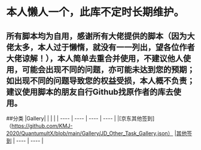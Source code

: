 本人懒人一个，此库不定时长期维护。
==
所有脚本均为自用，感谢所有大佬提供的脚本（因为大佬太多，本人过于懒惰，就没有一一列出，望各位作者大佬谅解！），本人简单去重合并使用，不建议他人使用，可能会出现不同的问题，亦可能未达到您的预期；如出现不同的问题导致您的权益受损，本人概不负责；建议使用脚本的朋友自行Github找原作者的库去使用。
--

##分类
|Gallery|  |  |  |
| ---- | ---- | ---- | ---- |
|[京东其他签到]（https://github.com/KMJ-2020/QuantumultX/blob/main/Gallery/JD_Other_Task_Gallery.json） |[其他签到](https://github.com/KMJ-2020/QuantumultX/blob/main/Gallery/Other_Task_Gallery.json) | ---- | ---- |
